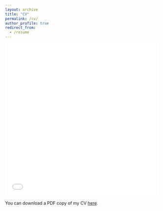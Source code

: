 ```yaml
---
layout: archive
title: "CV"
permalink: /cv/
author_profile: true
redirect_from:
  - /resume
---
```


<iframe src="/files/CV_Rowold_2023.pdf" width="100%" height="500" frameborder="no" border="0" marginwidth="0" marginheight="0"></iframe>

You can download a PDF copy of my CV [here](/files/CV_Rowold_2023.pdf).
